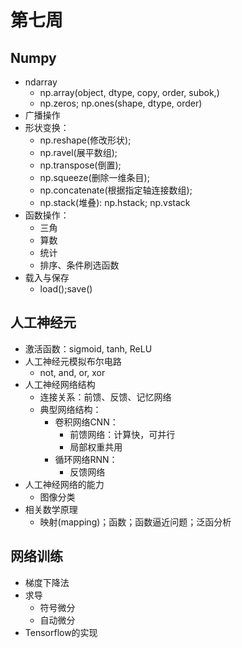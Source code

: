 # 第七周  

## Numpy  
* ndarray 
  * np.array(object, dtype, copy, order, subok,)
  * np.zeros; np.ones(shape, dtype, order)
* 广播操作
* 形状变换：
  * np.reshape(修改形状);
  * np.ravel(展平数组); 
  * np.transpose(倒置);
  * np.squeeze(删除一维条目);
  * np.concatenate(根据指定轴连接数组);
  * np.stack(堆叠): np.hstack; np.vstack
* 函数操作：
  * 三角
  * 算数
  * 统计 
  * 排序、条件刷选函数
* 载入与保存
  * load();save() 

## 人工神经元
* 激活函数：sigmoid, tanh, ReLU
* 人工神经元模拟布尔电路
  * not, and, or, xor
* 人工神经网络结构
  * 连接关系：前馈、反馈、记忆网络
  * 典型网络结构：
    * 卷积网络CNN：
      * 前馈网络：计算快，可并行
      * 局部权重共用
    * 循环网络RNN：
      * 反馈网络
* 人工神经网络的能力
  * 图像分类
* 相关数学原理
  * 映射(mapping)；函数；函数逼近问题；泛函分析

## 网络训练
* 梯度下降法
* 求导
  * 符号微分
  * 自动微分
* Tensorflow的实现